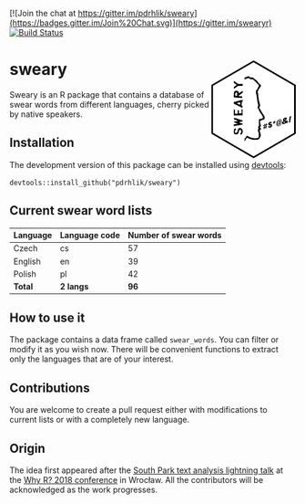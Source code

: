 [![Join the chat at https://gitter.im/pdrhlik/sweary](https://badges.gitter.im/Join%20Chat.svg)](https://gitter.im/swearyr)
[![Build Status](https://travis-ci.org/pdrhlik/sweary.svg?branch=master)](https://travis-ci.org/pdrhlik/sweary)

# sweary <img src="sticker/sweary-sticker.png" align="right" width="150" />

Sweary is an R package that contains a database of swear words from different languages, cherry picked by native speakers.

## Installation

The development version of this package can be installed using [devtools](https://github.com/r-lib/devtools):

```
devtools::install_github("pdrhlik/sweary")
```

## Current swear word lists

| Language      | Language code | Number of swear words |
| ------------- | ------------- | --------------------- |
| Czech         | cs            | 57                    |
| English       | en            | 39                    |
| Polish        | pl            | 42                    |
| **Total**     | **2 langs**   | **96**                |

## How to use it

The package contains a data frame called `swear_words`. You can filter or modify it as you wish now. There will be convenient functions to extract only the languages that are of your interest.

## Contributions

You are welcome to create a pull request either with modifications to current lists or with a completely new language.

## Origin

The idea first appeared after the [South Park text analysis lightning talk](https://github.com/pdrhlik/southparktalk-whyr2018) at the [Why R? 2018 conference](http://whyr2018.pl/) in Wrocław. All the contributors will be acknowledged as the work progresses.
